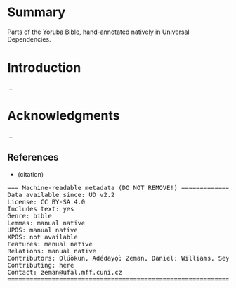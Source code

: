 # Summary

Parts of the Yoruba Bible, hand-annotated natively in Universal Dependencies.

# Introduction

...

# Acknowledgments

...

## References

* (citation)

<pre>
=== Machine-readable metadata (DO NOT REMOVE!) ================================
Data available since: UD v2.2
License: CC BY-SA 4.0
Includes text: yes
Genre: bible
Lemmas: manual native
UPOS: manual native
XPOS: not available
Features: manual native
Relations: manual native
Contributors: Olúòkun, Adédayọ̀; Zeman, Daniel; Williams, Seyi; Ishola, Ọlájídé
Contributing: here
Contact: zeman@ufal.mff.cuni.cz
===============================================================================
</pre>
